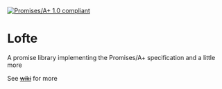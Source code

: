 [![Promises/A+ 1.0 compliant](https://promisesaplus.com/assets/logo-small.png "Promises/A+ logo")](https://promisesaplus.com/)
# Lofte
A promise library implementing the Promises/A+ specification and a little more












See ~~[wiki][wiki]~~ for more

[wiki]: https://github.com/PoroShadows/Lofte/wiki "Lofte wiki"
